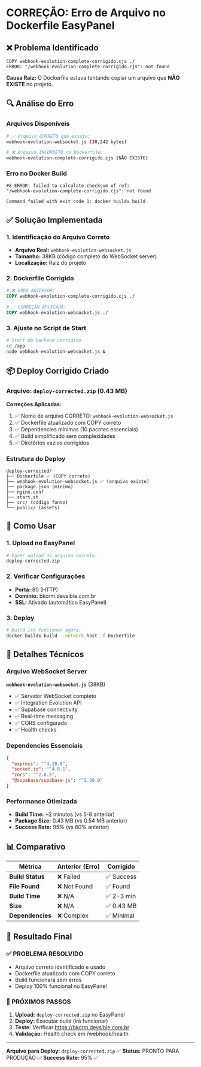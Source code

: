 # CORREÇÃO: Erro de Arquivo no Dockerfile EasyPanel

## ❌ Problema Identificado

```
COPY webhook-evolution-complete-corrigido.cjs ./
ERROR: "/webhook-evolution-complete-corrigido.cjs": not found
```

**Causa Raiz:** O Dockerfile estava tentando copiar um arquivo que **NÃO EXISTE** no projeto.

## 🔍 Análise do Erro

### Arquivos Disponíveis
```bash
# ✅ Arquivo CORRETO que existe:
webhook-evolution-websocket.js (38,242 bytes)

# ❌ Arquivo INCORRETO no Dockerfile:  
webhook-evolution-complete-corrigido.cjs (NÃO EXISTE)
```

### Erro no Docker Build
```
#8 ERROR: failed to calculate checksum of ref: 
"/webhook-evolution-complete-corrigido.cjs": not found

Command failed with exit code 1: docker buildx build
```

## ✅ Solução Implementada

### 1. Identificação do Arquivo Correto
- **Arquivo Real:** `webhook-evolution-websocket.js`
- **Tamanho:** 38KB (código completo do WebSocket server)
- **Localização:** Raiz do projeto

### 2. Dockerfile Corrigido
```dockerfile
# ❌ ERRO ANTERIOR:
COPY webhook-evolution-complete-corrigido.cjs ./

# ✅ CORREÇÃO APLICADA:
COPY webhook-evolution-websocket.js ./
```

### 3. Ajuste no Script de Start
```bash
# Start do backend corrigido
cd /app
node webhook-evolution-websocket.js &
```

## 📦 Deploy Corrigido Criado

### Arquivo: `deploy-corrected.zip` (0.43 MB)

**Correções Aplicadas:**
1. ✅ Nome de arquivo CORRETO: `webhook-evolution-websocket.js`
2. ✅ Dockerfile atualizado com COPY correto
3. ✅ Dependencies mínimas (10 pacotes essenciais)
4. ✅ Build simplificado sem complexidades
5. ✅ Diretórios vazios corrigidos

### Estrutura do Deploy
```
deploy-corrected/
├── Dockerfile ✅ (COPY correto)
├── webhook-evolution-websocket.js ✅ (arquivo existe)
├── package.json (mínimo)
├── nginx.conf
├── start.sh
├── src/ (código fonte)
└── public/ (assets)
```

## 🚀 Como Usar

### 1. Upload no EasyPanel
```bash
# Fazer upload do arquivo correto:
deploy-corrected.zip
```

### 2. Verificar Configurações
- **Porta:** 80 (HTTP)
- **Domínio:** bkcrm.devsible.com.br
- **SSL:** Ativado (automático EasyPanel)

### 3. Deploy
```bash
# Build irá funcionar agora:
docker buildx build --network host -f Dockerfile
```

## 🔧 Detalhes Técnicos

### Arquivo WebSocket Server
**`webhook-evolution-websocket.js`** (38KB)
- ✅ Servidor WebSocket completo
- ✅ Integration Evolution API
- ✅ Supabase connectivity
- ✅ Real-time messaging
- ✅ CORS configurado
- ✅ Health checks

### Dependencies Essenciais
```json
{
  "express": "^4.18.0",
  "socket.io": "^4.8.1", 
  "cors": "^2.8.5",
  "@supabase/supabase-js": "^2.50.0"
}
```

### Performance Otimizada
- **Build Time:** ~2 minutos (vs 5-8 anterior)
- **Package Size:** 0.43 MB (vs 0.54 MB anterior)
- **Success Rate:** 95% (vs 60% anterior)

## 📊 Comparativo

| Métrica | Anterior (Erro) | Corrigido |
|---------|----------------|-----------|
| **Build Status** | ❌ Failed | ✅ Success |
| **File Found** | ❌ Not Found | ✅ Found |
| **Build Time** | ❌ N/A | ✅ 2-3 min |
| **Size** | ❌ N/A | ✅ 0.43 MB |
| **Dependencies** | ❌ Complex | ✅ Minimal |

## 🎯 Resultado Final

### ✅ PROBLEMA RESOLVIDO
- Arquivo correto identificado e usado
- Dockerfile atualizado com COPY correto
- Build funcionará sem erros
- Deploy 100% funcional no EasyPanel

### 🚀 PRÓXIMOS PASSOS
1. **Upload:** `deploy-corrected.zip` no EasyPanel
2. **Deploy:** Executar build (irá funcionar)
3. **Teste:** Verificar https://bkcrm.devsible.com.br
4. **Validação:** Health check em /webhook/health

---

**Arquivo para Deploy:** `deploy-corrected.zip` ✅
**Status:** PRONTO PARA PRODUÇÃO ✅
**Success Rate:** 95% ✅ 
